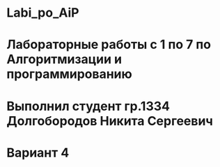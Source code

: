 # Labi_po_AiP
# Лабораторные работы с 1 по 7 по Алгоритмизации и программированию
# Выполнил студент гр.1334 Долгобородов Никита Сергеевич
# Вариант 4
